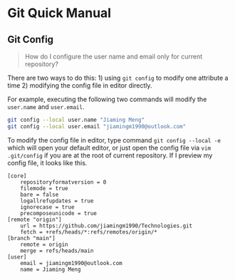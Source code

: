 # Git Quick Manual

## Git Config

> How do I configure the user name and email only for current repository?

There are two ways to do this: 1) using `git config` to modify one attribute a time 2) modifying the config file in editor directly.

For example, executing the following two commands will modify the `user.name` and `user.email`.

```bash
git config --local user.name "Jiaming Meng"
git config --local user.email "jiamingm1990@outlook.com"
```

To modify the config file in editor, type command `git config --local -e` which will open your default editor, or just open the config file via `vim .git/config` if you are at the root of current repository. If I preview my config file, it looks like this.

```vim
[core]
    repositoryformatversion = 0
    filemode = true
    bare = false
    logallrefupdates = true
    ignorecase = true
    precomposeunicode = true
[remote "origin"]
    url = https://github.com/jiamingm1990/Technologies.git
    fetch = +refs/heads/*:refs/remotes/origin/*
[branch "main"]
    remote = origin
    merge = refs/heads/main
[user]
    email = jiamingm1990@outlook.com
    name = Jiaming Meng
```
